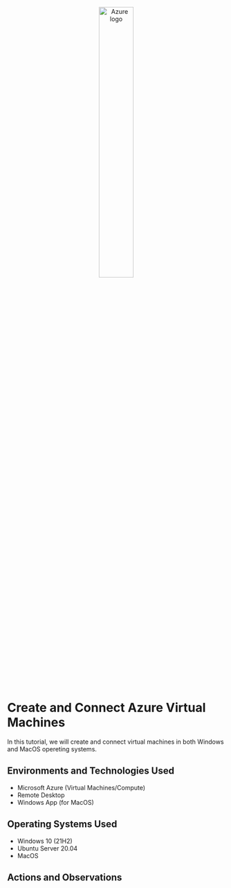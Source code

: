 <p align="center">
<img width="40%"  alt="Azure logo" src="https://github.com/user-attachments/assets/a12ee0f7-4e4f-423b-b9d9-11d529966ec6">
</p>
<h1>Create and Connect Azure Virtual Machines</h1>
In this tutorial, we will create and connect virtual machines in both Windows and MacOS opereting systems.

<h2>Environments and Technologies Used</h2>

- Microsoft Azure (Virtual Machines/Compute)
- Remote Desktop
- Windows App (for MacOS)

<h2>Operating Systems Used </h2>

- Windows 10 (21H2)
- Ubuntu Server 20.04
- MacOS


<h2>Actions and Observations</h2>


